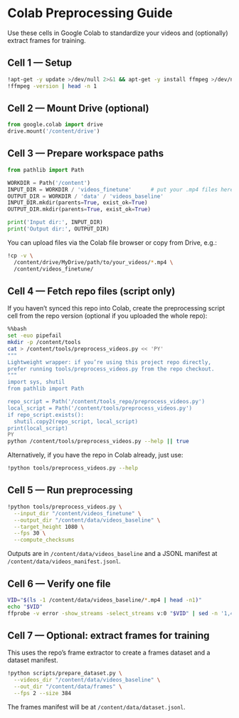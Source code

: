 # Colab Preprocessing Guide

Use these cells in Google Colab to standardize your videos and (optionally) extract frames for training.

## Cell 1 — Setup
```bash
!apt-get -y update >/dev/null 2>&1 && apt-get -y install ffmpeg >/dev/null 2>&1 || true
!ffmpeg -version | head -n 1
```

## Cell 2 — Mount Drive (optional)
```python
from google.colab import drive
drive.mount('/content/drive')
```

## Cell 3 — Prepare workspace paths
```python
from pathlib import Path

WORKDIR = Path('/content')
INPUT_DIR = WORKDIR / 'videos_finetune'      # put your .mp4 files here
OUTPUT_DIR = WORKDIR / 'data' / 'videos_baseline'
INPUT_DIR.mkdir(parents=True, exist_ok=True)
OUTPUT_DIR.mkdir(parents=True, exist_ok=True)

print('Input dir:', INPUT_DIR)
print('Output dir:', OUTPUT_DIR)
```

You can upload files via the Colab file browser or copy from Drive, e.g.:
```bash
!cp -v \
  /content/drive/MyDrive/path/to/your_videos/*.mp4 \
  /content/videos_finetune/
```

## Cell 4 — Fetch repo files (script only)
If you haven’t synced this repo into Colab, create the preprocessing script cell from the repo version (optional if you uploaded the whole repo):
```bash
%%bash
set -euo pipefail
mkdir -p /content/tools
cat > /content/tools/preprocess_videos.py << 'PY'
"""
Lightweight wrapper: if you’re using this project repo directly,
prefer running tools/preprocess_videos.py from the repo checkout.
"""
import sys, shutil
from pathlib import Path

repo_script = Path('/content/tools_repo/preprocess_videos.py')
local_script = Path('/content/tools/preprocess_videos.py')
if repo_script.exists():
  shutil.copy2(repo_script, local_script)
print(local_script)
PY
python /content/tools/preprocess_videos.py --help || true
```

Alternatively, if you have the repo in Colab already, just use:
```bash
!python tools/preprocess_videos.py --help
```

## Cell 5 — Run preprocessing
```bash
!python tools/preprocess_videos.py \
  --input_dir "/content/videos_finetune" \
  --output_dir "/content/data/videos_baseline" \
  --target_height 1080 \
  --fps 30 \
  --compute_checksums
```

Outputs are in `/content/data/videos_baseline` and a JSONL manifest at `/content/data/videos_manifest.jsonl`.

## Cell 6 — Verify one file
```bash
VID="$(ls -1 /content/data/videos_baseline/*.mp4 | head -n1)"
echo "$VID"
ffprobe -v error -show_streams -select_streams v:0 "$VID" | sed -n '1,40p'
```

## Cell 7 — Optional: extract frames for training
This uses the repo’s frame extractor to create a frames dataset and a dataset manifest.
```bash
!python scripts/prepare_dataset.py \
  --videos_dir "/content/data/videos_baseline" \
  --out_dir "/content/data/frames" \
  --fps 2 --size 384
```

The frames manifest will be at `/content/data/dataset.jsonl`.
